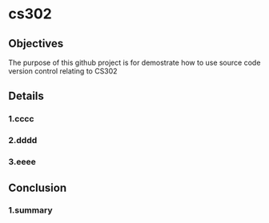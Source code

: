 # cs302

## Objectives
The purpose of this github project is for demostrate how to use source code version control relating to CS302

## Details

### 1.cccc

### 2.dddd

### 3.eeee

## Conclusion

### 1.summary
